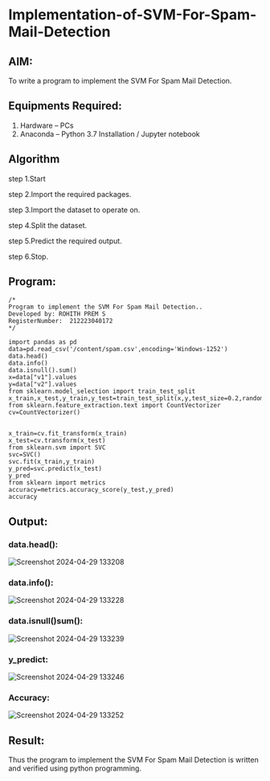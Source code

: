# Implementation-of-SVM-For-Spam-Mail-Detection

## AIM:
To write a program to implement the SVM For Spam Mail Detection.

## Equipments Required:
1. Hardware – PCs
2. Anaconda – Python 3.7 Installation / Jupyter notebook

## Algorithm
step 1.Start

step 2.Import the required packages.

step 3.Import the dataset to operate on.

step 4.Split the dataset.

step 5.Predict the required output.

step 6.Stop.

## Program:
```
/*
Program to implement the SVM For Spam Mail Detection..
Developed by: ROHITH PREM S
RegisterNumber:  212223040172
*/

import pandas as pd
data=pd.read_csv('/content/spam.csv',encoding='Windows-1252')
data.head()
data.info()
data.isnull().sum()
x=data["v1"].values
y=data["v2"].values
from sklearn.model_selection import train_test_split
x_train,x_test,y_train,y_test=train_test_split(x,y,test_size=0.2,random_state=0)
from sklearn.feature_extraction.text import CountVectorizer
cv=CountVectorizer()
```
```

x_train=cv.fit_transform(x_train)
x_test=cv.transform(x_test)
from sklearn.svm import SVC
svc=SVC()
svc.fit(x_train,y_train)
y_pred=svc.predict(x_test)
y_pred
from sklearn import metrics
accuracy=metrics.accuracy_score(y_test,y_pred)
accuracy
```

## Output:
### data.head():
![Screenshot 2024-04-29 133208](https://github.com/Aadithya2201/Implementation-of-SVM-For-Spam-Mail-Detection/assets/145917810/baf4bb87-7e16-445d-92bf-2f5a10792c10)
### data.info():
![Screenshot 2024-04-29 133228](https://github.com/Aadithya2201/Implementation-of-SVM-For-Spam-Mail-Detection/assets/145917810/d3d1fcf1-4a59-4eed-b9c1-ef6f624af227)
### data.isnull()sum():
![Screenshot 2024-04-29 133239](https://github.com/Aadithya2201/Implementation-of-SVM-For-Spam-Mail-Detection/assets/145917810/88894413-b530-4622-86c8-544cdbfca4f1)

### y_predict:
![Screenshot 2024-04-29 133246](https://github.com/Aadithya2201/Implementation-of-SVM-For-Spam-Mail-Detection/assets/145917810/5cd851f3-2720-49d6-928c-3d598a68ab66)
### Accuracy:
![Screenshot 2024-04-29 133252](https://github.com/Aadithya2201/Implementation-of-SVM-For-Spam-Mail-Detection/assets/145917810/6da1045f-f1d4-4dca-94b0-881423607e9e)


## Result:
Thus the program to implement the SVM For Spam Mail Detection is written and verified using python programming.
